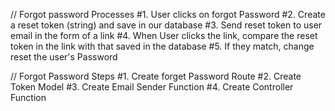 // Forgot password Processes
#1. User clicks on forgot Password
#2. Create a reset token (string) and save in our database
#3. Send reset token to user email in the form of a link
#4. When User clicks the link, compare the reset token in the link with that saved in the database
#5. If they match, change reset the user's Password

// Forgot Password Steps
#1. Create forget Password Route
#2. Create Token Model
#3. Create Email Sender Function
#4. Create Controller Function

